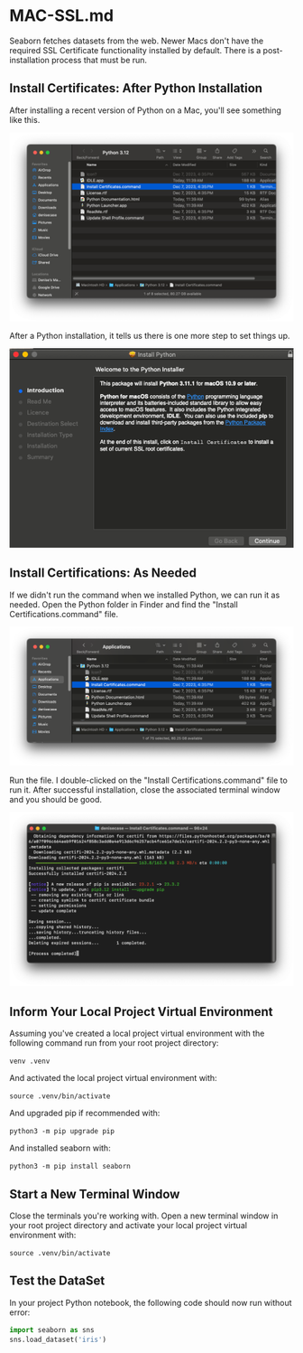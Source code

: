 # MAC-SSL.md

Seaborn fetches datasets from the web.
Newer Macs don't have the required SSL Certificate functionality installed by default.
There is a post-installation process that must be run.

## Install Certificates: After Python Installation

After installing a recent version of Python on a Mac,
you'll see something like this.

![Install Recent Python](./images/AfterPythonRecent.png)

After a Python installation, it tells us there is one more step to set things up.

![Installation Messasge](./images/AfterPythonInstall.png)

## Install Certifications: As Needed

If we didn't run the command when we installed Python,
we can run it as needed.
Open the Python folder in Finder and find the "Install Certifications.command" file. 

![Find the File](./images/FinderDoubleClickToRun.png)

Run the file. I double-clicked on the "Install Certifications.command" file to run it.
After successful installation, close the associated terminal window and you should be good.

![Close Terminal After Intall](./images/Success.png)

## Inform Your Local Project Virtual Environment

Assuming you've created a local project virtual environment with the following command run from your root project directory:

`venv .venv`

And activated the local project virtual environment with:

`source .venv/bin/activate`

And upgraded pip if recommended with:

`python3 -m pip upgrade pip`

And installed seaborn with:

`python3 -m pip install seaborn`

## Start a New Terminal Window

Close the terminals you're working with.
Open a new terminal window in your root project directory and activate your local project virtual environment with: 

`source .venv/bin/activate`

## Test the DataSet

In your project Python notebook, the following code should now run without error:

```python
import seaborn as sns
sns.load_dataset('iris')
```
